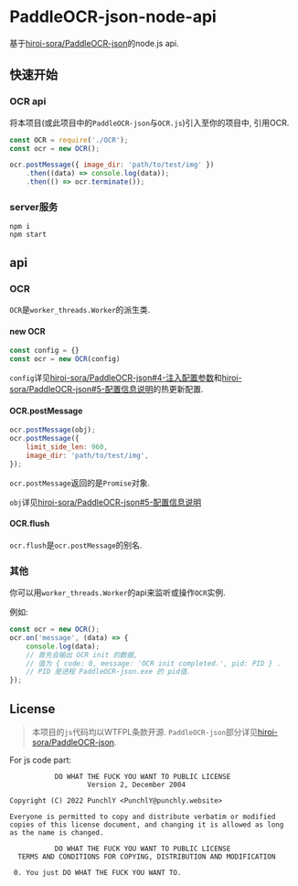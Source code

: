 # PaddleOCR-json-node-api
基于[hiroi-sora/PaddleOCR-json](https://github.com/hiroi-sora/PaddleOCR-json)的node.js api.

## 快速开始

### OCR api

将本项目(或此项目中的`PaddleOCR-json`与`OCR.js`)引入至你的项目中, 引用OCR.

```js
const OCR = require('./OCR');
const ocr = new OCR();

ocr.postMessage({ image_dir: 'path/to/test/img' })
    .then((data) => console.log(data));
    .then(() => ocr.terminate());
```

### server服务

```
npm i
npm start
```

## api

### OCR

`OCR`是`worker_threads.Worker`的派生类.

#### new OCR

```js
const config = {}
const ocr = new OCR(config)
```

`config`详见[hiroi-sora/PaddleOCR-json#4-注入配置参数](https://github.com/hiroi-sora/PaddleOCR-json#4-%E6%B3%A8%E5%85%A5%E9%85%8D%E7%BD%AE%E5%8F%82%E6%95%B0)和[hiroi-sora/PaddleOCR-json#5-配置信息说明](https://github.com/hiroi-sora/PaddleOCR-json#5-%E9%85%8D%E7%BD%AE%E4%BF%A1%E6%81%AF%E8%AF%B4%E6%98%8E)的热更新配置.

#### OCR.postMessage

```js
ocr.postMessage(obj);
ocr.postMessage({
    limit_side_len: 960,
    image_dir: 'path/to/test/img',
});
```
`ocr.postMessage`返回的是`Promise`对象.

`obj`详见[hiroi-sora/PaddleOCR-json#5-配置信息说明](https://github.com/hiroi-sora/PaddleOCR-json#5-%E9%85%8D%E7%BD%AE%E4%BF%A1%E6%81%AF%E8%AF%B4%E6%98%8E)

#### OCR.flush

`ocr.flush`是`ocr.postMessage`的别名.

### 其他

你可以用`worker_threads.Worker`的api来监听或操作`OCR`实例.

例如:
```js
const ocr = new OCR();
ocr.on('message', (data) => {
    console.log(data);
    // 首先会输出 OCR init 的数据, 
    // 值为 { code: 0, message: 'OCR init completed.', pid: PID } .
    // PID 是进程 PaddleOCR-json.exe 的 pid值.
});
```

## License

>本项目的`js`代码均以WTFPL条款开源.
>`PaddleOCR-json`部分详见[hiroi-sora/PaddleOCR-json](https://github.com/hiroi-sora/PaddleOCR-json).

For js code part:
```
           DO WHAT THE FUCK YOU WANT TO PUBLIC LICENSE
                   Version 2, December 2004

Copyright (C) 2022 PunchlY <PunchlY@punchly.website>

Everyone is permitted to copy and distribute verbatim or modified
copies of this license document, and changing it is allowed as long
as the name is changed.

           DO WHAT THE FUCK YOU WANT TO PUBLIC LICENSE
  TERMS AND CONDITIONS FOR COPYING, DISTRIBUTION AND MODIFICATION

 0. You just DO WHAT THE FUCK YOU WANT TO.
```
